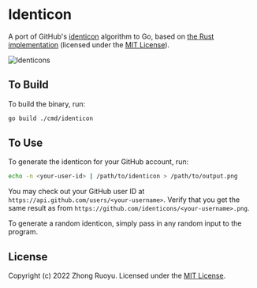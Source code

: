 # Identicon

A port of GitHub's [identicon](https://github.blog/2013-08-14-identicons/)
algorithm to Go, based on
[the Rust implementation](https://github.com/dgraham/identicon) (licensed
under the
[MIT License](https://github.com/dgraham/identicon/blob/master/LICENSE)).

![Identicons](https://github.blog/wp-content/uploads/2013/08/a3c4e2a0-04df-11e3-824c-7378e6550707.png)

## To Build

To build the binary, run:

```bash
go build ./cmd/identicon
```

## To Use

To generate the identicon for your GitHub account, run:

```bash
echo -n <your-user-id> | /path/to/identicon > /path/to/output.png
```

You may check out your GitHub user ID at
`https://api.github.com/users/<your-username>`. Verify that you get the same
result as from `https://github.com/identicons/<your-username>.png`.

To generate a random identicon, simply pass in any random input to the
program.

## License

Copyright (c) 2022 Zhong Ruoyu. Licensed under the [MIT License](LICENSE).
